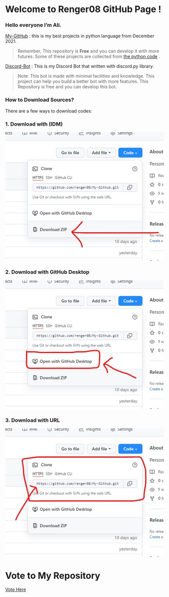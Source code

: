 # Welcome to Renger08 GitHub Page !

### Hello everyone I’m Ali. 
[My-GitHub](https://github.com/renger08/My-Github) : this is my best projects in python language from December 2021.

>Remember, 
This repository is **Free** and you can develop it with more futures. Some of these projects are collected from [the python code](https://www.thepythoncode.com) .


[Discord-Bot](https://github.com/renger08/Discord-Bot) : This is my Discord Bot that written with discord.py library.

> Note:
This bot is made with minimal facilities and knowledge. This project can help you build a better bot with more features. This Repository is free and you can develop this bot.

### How to Download Sources?

There are a few ways to download codes:
### 1. Download with (IDM)
![this is a image](/assets/images/image1.jpg)


### 2. Download with GitHub Desktop
![this is a image](/assets/images/image2.jpg)


### 3. Download with URL
![this is a image](/assets/images/image3.jpg)

# Vote to My Repository

[Vote Here](https://take.quiz-maker.com/poll4249848x4D00B105-134)
